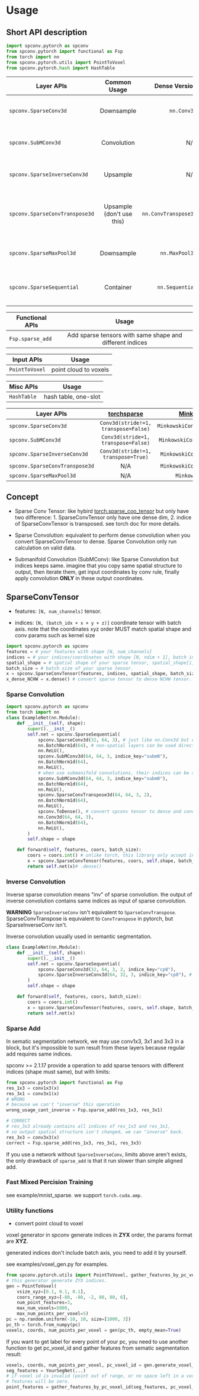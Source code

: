 <!--
 Copyright 2021 Yan Yan
 
 Licensed under the Apache License, Version 2.0 (the "License");
 you may not use this file except in compliance with the License.
 You may obtain a copy of the License at
 
     http://www.apache.org/licenses/LICENSE-2.0
 
 Unless required by applicable law or agreed to in writing, software
 distributed under the License is distributed on an "AS IS" BASIS,
 WITHOUT WARRANTIES OR CONDITIONS OF ANY KIND, either express or implied.
 See the License for the specific language governing permissions and
 limitations under the License.
-->

# Usage

## Short API description

```Python
import spconv.pytorch as spconv
from spconv.pytorch import functional as Fsp
from torch import nn
from spconv.pytorch.utils import PointToVoxel
from spconv.pytorch.hash import HashTable
```

| Layer APIs                         | Common Usage             |            Dense Version    |Note    |
|----------------------------------- |:------------------------:|----------------------------:|----------------------------:| 
| ```spconv.SparseConv3d```          | Downsample               | ```nn.Conv3d```             | Use ```indice_key``` to save data for inverse |
| ```spconv.SubMConv3d```            | Convolution              | N/A                         | Use ```indice_key``` to save data for reuse |
| ```spconv.SparseInverseConv3d```   | Upsample                 |  N/A                        | Use pre-saved ```indice_key``` to upsample |
| ```spconv.SparseConvTranspose3d``` | Upsample (don't use this)|  ```nn.ConvTranspose3d```   | VERY SLOW and CAN'T RECOVER ORIGIN POINT CLOUD |
| ```spconv.SparseMaxPool3d```       | Downsample               |  ```nn.MaxPool3d```         | Use ```indice_key``` to save data for inverse |
| ```spconv.SparseSequential```       | Container               |  ```nn.Sequential```         | support layers above and ```nn.ReLU, nn.BatchNorm, ...```|


| Functional APIs                    | Usage                    |
|----------------------------------- |:------------------------:|
| ```Fsp.sparse_add```               | Add sparse tensors with same shape and different indices    |

| Input APIs                         | Usage                    |
|----------------------------------- |:------------------------:|
| ```PointToVoxel```                 | point cloud to voxels    |

| Misc APIs                         | Usage                    |
|----------------------------------- |:------------------------:|
| ```HashTable```                   | hash table, one-slot     |

| Layer APIs                         | [torchsparse](https://github.com/mit-han-lab/torchsparse)             |    [MinkowskiEngine](https://github.com/NVIDIA/MinkowskiEngine)             |   
|----------------------------------- |:------------------------:|:------------------------:|
| ```spconv.SparseConv3d```          | ```Conv3d(stride!=1, transpose=False)```               |```MinkowskiConvolution(stride!=1)```| 
| ```spconv.SubMConv3d```            | ```Conv3d(stride=1, transpose=False)```              | ```MinkowskiConvolution(stride=1)```| 
| ```spconv.SparseInverseConv3d```   | ```Conv3d(stride!=1, transpose=True)```                 |```MinkowskiConvolutionTranspose```| 
| ```spconv.SparseConvTranspose3d``` | N/A                |```MinkowskiConvolutionTranspose```| 
| ```spconv.SparseMaxPool3d```       | N/A               | ```MinkowskiMaxPooling```| 


## Concept

* Sparse Conv Tensor: like hybird [torch.sparse_coo_tensor](https://pytorch.org/docs/stable/sparse.html#sparse-coo-docs) but only have two difference: 1. SparseConvTensor only have one dense dim, 2. indice of SparseConvTensor is transposed. see torch doc for more details.

* Sparse Convolution: equivalent to perform dense convolution when you convert SparseConvTensor to dense. Sparse Convolution only run calculation on valid data.

* Submanifold Convolution (SubMConv): like Sparse Convolution but indices keeps same. imagine that you copy same spatial structure to output, then iterate them, get input coordinates by conv rule, finally apply convolution **ONLY** in these output coordinates.



## SparseConvTensor

* features: ```[N, num_channels]``` tensor.

* indices: ```[N, (batch_idx + x + y + z)]``` coordinate tensor with batch axis. note that the coordinates xyz order MUST match spatial shape and conv params such as kernel size

```Python
import spconv.pytorch as spconv
features = # your features with shape [N, num_channels]
indices = # your indices/coordinates with shape [N, ndim + 1], batch index must be put in indices[:, 0]
spatial_shape = # spatial shape of your sparse tensor, spatial_shape[i] is shape of indices[:, 1 + i].
batch_size = # batch size of your sparse tensor.
x = spconv.SparseConvTensor(features, indices, spatial_shape, batch_size)
x_dense_NCHW = x.dense() # convert sparse tensor to dense NCHW tensor.
```


### Sparse Convolution

```Python
import spconv.pytorch as spconv
from torch import nn
class ExampleNet(nn.Module):
    def __init__(self, shape):
        super().__init__()
        self.net = spconv.SparseSequential(
            spconv.SparseConv3d(32, 64, 3), # just like nn.Conv3d but don't support group
            nn.BatchNorm1d(64), # non-spatial layers can be used directly in SparseSequential.
            nn.ReLU(),
            spconv.SubMConv3d(64, 64, 3, indice_key="subm0"),
            nn.BatchNorm1d(64),
            nn.ReLU(),
            # when use submanifold convolutions, their indices can be shared to save indices generation time.
            spconv.SubMConv3d(64, 64, 3, indice_key="subm0"),
            nn.BatchNorm1d(64),
            nn.ReLU(),
            spconv.SparseConvTranspose3d(64, 64, 3, 2),
            nn.BatchNorm1d(64),
            nn.ReLU(),
            spconv.ToDense(), # convert spconv tensor to dense and convert it to NCHW format.
            nn.Conv3d(64, 64, 3),
            nn.BatchNorm1d(64),
            nn.ReLU(),
        )
        self.shape = shape

    def forward(self, features, coors, batch_size):
        coors = coors.int() # unlike torch, this library only accept int coordinates.
        x = spconv.SparseConvTensor(features, coors, self.shape, batch_size)
        return self.net(x)# .dense()
```

### Inverse Convolution

Inverse sparse convolution means "inv" of sparse convolution. the output of inverse convolution contains same indices as input of sparse convolution.

**WARNING** ```SparseInverseConv``` isn't equivalent to ```SparseConvTranspose```. SparseConvTranspose is equivalent to ```ConvTranspose``` in pytorch, but SparseInverseConv isn't.

Inverse convolution usually used in semantic segmentation.

```Python
class ExampleNet(nn.Module):
    def __init__(self, shape):
        super().__init__()
        self.net = spconv.SparseSequential(
            spconv.SparseConv3d(32, 64, 3, 2, indice_key="cp0"),
            spconv.SparseInverseConv3d(64, 32, 3, indice_key="cp0"), # need provide kernel size to create weight
        )
        self.shape = shape

    def forward(self, features, coors, batch_size):
        coors = coors.int()
        x = spconv.SparseConvTensor(features, coors, self.shape, batch_size)
        return self.net(x)
```

### Sparse Add

In sematic segmentation network, we may use conv1x3, 3x1 and 3x3 in a block, but it's impossible to sum result from these layers because regular add requires same indices.

spconv >= 2.1.17 provide a operation to add sparse tensors with different indices (shape must same), but with limits:

```Python
from spconv.pytorch import functional as Fsp
res_1x3 = conv1x3(x)
res_3x1 = conv3x1(x)
# WRONG
# because we can't "inverse" this operation
wrong_usage_cant_inverse = Fsp.sparse_add(res_1x3, res_3x1)

# CORRECT
# res_3x3 already contains all indices of res_1x3 and res_3x1, 
# so output spatial structure isn't changed, we can "inverse" back.
res_3x3 = conv3x3(x)
correct = Fsp.sparse_add(res_1x3, res_3x1, res_3x3)
```

If you use a network without ```SparseInverseConv```, limits above aren't exists, the only drawback of ```sparse_add``` is that it run slower than simple aligned add.

### Fast Mixed Percision Training

see example/mnist_sparse. we support ```torch.cuda.amp```.

### Utility functions

* convert point cloud to voxel

voxel generator in spconv generate indices in **ZYX** order, the params format are **XYZ**.

generated indices don't include batch axis, you need to add it by yourself.

see examples/voxel_gen.py for examples.

```Python
from spconv.pytorch.utils import PointToVoxel, gather_features_by_pc_voxel_id
# this generator generate ZYX indices.
gen = PointToVoxel(
    vsize_xyz=[0.1, 0.1, 0.1], 
    coors_range_xyz=[-80, -80, -2, 80, 80, 6], 
    num_point_features=3, 
    max_num_voxels=5000, 
    max_num_points_per_voxel=5)
pc = np.random.uniform(-10, 10, size=[1000, 3])
pc_th = torch.from_numpy(pc)
voxels, coords, num_points_per_voxel = gen(pc_th, empty_mean=True)
```

If you want to get label for every point of your pc, you need to use another function to get pc_voxel_id and gather features from sematic segmentation result:
```Python
voxels, coords, num_points_per_voxel, pc_voxel_id = gen.generate_voxel_with_id(pc_th, empty_mean=True)
seg_features = YourSegNet(...)
# if voxel id is invalid (point out of range, or no space left in a voxel)
# features will be zero.
point_features = gather_features_by_pc_voxel_id(seg_features, pc_voxel_id)
```
